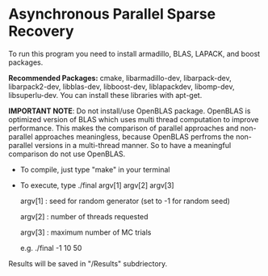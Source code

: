 # Asynchronous Parallel Sparse Recovery

To run this program you need to install armadillo, BLAS, LAPACK, and boost packages.

**Recommended Packages:** cmake, libarmadillo-dev, libarpack-dev, libarpack2-dev, libblas-dev, libboost-dev, liblapackdev, libomp-dev, libsuperlu-dev. You can install these libraries with apt-get.   


**IMPORTANT NOTE**: Do not install/use OpenBLAS package. OpenBLAS is optimized version of BLAS which uses multi thread computation to improve performance. This makes the comparison of parallel approaches and non-parallel approaches meaningless, because OpenBLAS perfroms the non-parallel versions in a multi-thread manner. So to have a meaningful comparison do not use OpenBLAS.


- To compile, just type "make" in your terminal
- To execute, type ./final argv[1] argv[2] argv[3]

	argv[1]  : seed for random generator  (set to -1 for random seed)

	argv[2]  : number of threads requested

	argv[3]  : maximum number of MC trials

	e.g. ./final -1 10 50

Results will be saved in "/Results" subdriectory.
